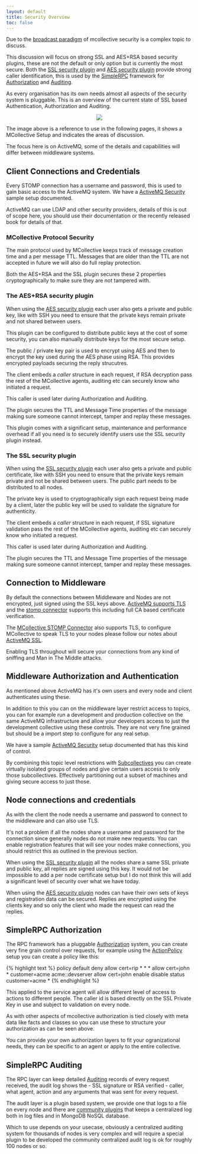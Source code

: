 ```yaml
---
layout: default
title: Security Overview
toc: false
---
```

[broadcast paradigm]: /mcollective/reference/basic/messageflow.html
[SimpleRPC]: /mcollective/simplerpc/
[Authorization]: /mcollective/simplerpc/authorization.html
[Auditing]: /mcollective/simplerpc/auditing.html
[SSL security plugin]: /mcollective/reference/plugins/security_ssl.html
[AES security plugin]: /mcollective/reference/plugins/security_aes.html
[ActiveMQ Security]: /mcollective/reference/integration/activemq_security.html
[ActiveMQ TLS]: http://activemq.apache.org/how-do-i-use-ssl.html
[ActiveMQ SSL]: /mcollective/reference/integration/activemq_ssl.html
[ActiveMQ STOMP]: http://activemq.apache.org/stomp.html
[MCollective STOMP Connector]: /mcollective/reference/plugins/connector_stomp.html
[ActionPolicy]: http://projects.puppetlabs.com/projects/mcollective-plugins/wiki/AuthorizationActionPolicy
[CentralAudit]: http://projects.puppetlabs.com/projects/mcollective-plugins/wiki/AuditCentralRPC
[Subcollectives]: reference/basic/subcollectives.html


Due to the [broadcast paradigm] of mcollective security is a complex topic to
discuss.

This discussion will focus on strong SSL and AES+RSA based security plugins,
these are not the default or only option but is currently the most secure.
Both the [SSL security plugin] and [AES security plugin] provide strong caller
identification, this is used by the [SimpleRPC] framework for [Authorization]
and [Auditing].

As every organisation has its own needs almost all aspects of the security
system is pluggable.  This is an overview of the current state of SSL based
Authentication, Authorization and Auditing.

<center><img src="/mcollective/images/mcollective-aaa.png"></center>

The image above is a reference to use in the following pages, it shows a
MCollective Setup and indicates the areas of discussion.

The focus here is on ActiveMQ, some of the details and capabilities will
differ between middleware systems.

## Client Connections and Credentials

Every STOMP connection has a username and password, this is used to gain basic
access to the ActiveMQ system.  We have a [ActiveMQ Security] sample setup
documented.

ActiveMQ can use LDAP and other security providers, details of this is out of
scope here, you should use their documentation or the recently released book
for details of that.

### MCollective Protocol Security
The main protocol used by MCollective keeps track of message creation time and
a per message TTL.  Messages that are older than the TTL are not accepted in
future we will also do full replay protection.

Both the AES+RSA and the SSL plugin secures these 2 properties cryptographically
to make sure they are not tampered with.

### The AES+RSA security plugin
When using the [AES security plugin] each user also gets a private and public
key, like with SSH you need to ensure that the private keys remain private
and not shared between users.

This plugin can be configured to distribute public keys at the cost of some
security, you can also manually distribute keys for the most secure setup.

The public / private key pair is used to encrypt using AES and then to encrypt
the key used during the AES phase using RSA.  This provides encrypted payloads
securing the reply strucutres.

The client embeds a _caller_ structure in each request, if RSA decryption
pass the rest of the MCollective agents, auditing etc can securely know who
initiated a request.

This caller is used later during Authorization and Auditing.

The plugin secures the TTL and Message Time properties of the message making sure
someone cannot intercept, tamper and replay these messages.

This plugin comes with a significant setup, maintenance and performance overhead
if all you need is to securely identify users use the SSL security plugin instead.

### The SSL security plugin
When using the [SSL security plugin] each user also gets a private and public
certificate, like with SSH you need to ensure that the private keys remain
private and not be shared between users.  The public part needs to be
distributed to all nodes.

The private key is used to cryptographically sign each request being made by a
client, later the public key will be used to validate the signature for
authenticity.

The client embeds a _caller_ structure in each request, if SSL signature
validation pass the rest of the MCollective agents, auditing etc can securely
know who initiated a request.

This caller is used later during Authorization and Auditing.

The plugin secures the TTL and Message Time properties of the message making sure
someone cannot intercept, tamper and replay these messages.

## Connection to Middleware

By default the connections between Middleware and Nodes are not encrypted, just
signed using the SSL keys above.  [ActiveMQ supports TLS][ActiveMQ TLS] and the
[stomp connector][ActiveMQ STOMP] supports this including full CA based
certificate verification.

The [MCollective STOMP Connector] also supports TLS, to configure MCollective
to speak TLS to your nodes please follow our notes about [ActiveMQ SSL].

Enabling TLS throughout will secure your connections from any kind of sniffing
and Man in The Middle attacks.

## Middleware Authorization and Authentication

As mentioned above ActiveMQ has it's own users and every node and client
authenticates using these.

In addition to this you can on the middleware layer restrict access to topics,
you can for example run a development and production collective on the same
ActiveMQ infrastructure and allow your developers access to just the development
collective using these controls.  They are not very fine grained but should be a
import step to configure for any real setup.

We have a sample [ActiveMQ Security] setup documented that has this kind of
control.

By combining this topic level restrictions with [Subcollectives] you can create
virtually isolated groups of nodes and give certain users access to only those
subcollectives.  Effectively partitioning out a subset of machines and giving
secure access to just those.

## Node connections and credentials

As with the client the node needs a username and password to connect to the
middleware and can also use TLS.

It's not a problem if all the nodes share a username and password for the
connection since generally nodes do not make new requests.  You can enable
registration features that will see your nodes make connections, you should
restrict this as outlined in the previous section.

When using the [SSL security plugin] all the nodes share a same SSL private
and public key, all replies are signed using this key.  It would not be
impossible to add a per node certificate setup but I do not think this will
add a significant level of security over what we have today.

When using the [AES security plugin] nodes can have their own sets of keys
and registration data can be secured.  Replies are encrypted using the clients
key and so only the client who made the request can read the replies.

## SimpleRPC Authorization

The RPC framework has a pluggable [Authorization] system, you can create very
fine grain control over requests, for example using the [ActionPolicy] setup you
can create a policy like this:

{% highlight text %}
policy default deny
allow   cert=rip      *                       *                *
allow   cert=john     *                       customer=acme    acme::devserver
allow   cert=john     enable disable status   customer=acme    *
{% endhighlight %}

This applied to the service agent will allow different level of access to
actions to different people.  The caller id is based directly on the SSL Private
Key in use and subject to validation on every node.

As with other aspects of mcollective authorization is tied closely with meta
data like facts and classes so you can use these to structure your authorization
as can be seen above.

You can provide your own authorization layers to fit your ogranizational needs,
they can be specific to an agent or apply to the entire collective.

## SimpleRPC Auditing

The RPC layer can keep detailed [Auditing] records of every request received,
the audit log shows the - SSL signature or RSA verified - caller, what agent, action
and any arguments that was sent for every request.

The audit layer is a plugin based system, we provide one that logs to a file on
every node and there are [community plugins][CentralAudit] that keeps a centralized
log both in log files and in MongoDB NoSQL database.

Which to use depends on your usecase, obviously a centralized auditing system
for thousands of nodes is very complex and will require a special plugin to be
developed the community centralized audit log is ok for roughly 100 nodes or
so.
